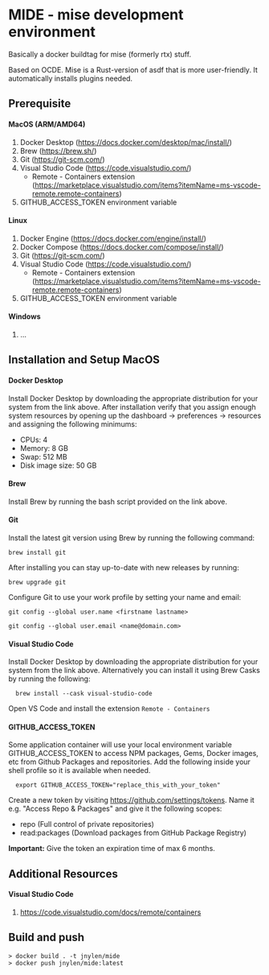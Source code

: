 # MIDE - mise development environment

Basically a docker buildtag for mise (formerly rtx) stuff.

Based on OCDE. Mise is a Rust-version of asdf that is more user-friendly. It automatically installs plugins needed.

## Prerequisite

#### MacOS (ARM/AMD64)
1. Docker Desktop (https://docs.docker.com/desktop/mac/install/)
2. Brew (https://brew.sh/)
3. Git (https://git-scm.com/)
4. Visual Studio Code (https://code.visualstudio.com/)
    - Remote - Containers extension (https://marketplace.visualstudio.com/items?itemName=ms-vscode-remote.remote-containers)
5. GITHUB_ACCESS_TOKEN environment variable

#### Linux
1. Docker Engine (https://docs.docker.com/engine/install/)
2. Docker Compose (https://docs.docker.com/compose/install/)
3. Git (https://git-scm.com/)
4. Visual Studio Code (https://code.visualstudio.com/)
    - Remote - Containers extension (https://marketplace.visualstudio.com/items?itemName=ms-vscode-remote.remote-containers)
5. GITHUB_ACCESS_TOKEN environment variable

#### Windows

1. ...


## Installation and Setup MacOS

#### Docker Desktop

Install Docker Desktop by downloading the appropriate distribution for your system from the link above. After installation verify that you assign enough system resources by opening up the dashboard -> preferences -> resources and assigning the following minimums:
  - CPUs: 4
  - Memory: 8 GB
  - Swap: 512 MB
  - Disk image size: 50 GB

#### Brew
Install Brew by running the bash script provided on the link above.

#### Git
Install the latest git version using Brew by running the following command:

```shell
brew install git
```

After installing you can stay up-to-date with new releases by running:

```shell
brew upgrade git
```

Configure Git to use your work profile by setting your name and email:

```git config --global user.name <firstname lastname>```

```git config --global user.email <name@domain.com>```

#### Visual Studio Code

Install Docker Desktop by downloading the appropriate distribution for your system from the link above. Alternatively you can install it using Brew Casks by running the following:

```shell
  brew install --cask visual-studio-code
```

Open VS Code and install the extension `Remote - Containers`

#### GITHUB_ACCESS_TOKEN

Some application container will use your local environment variable GITHUB_ACCESS_TOKEN to access NPM packages, Gems, Docker images, etc from Github Packages and repositories. Add the following inside your shell profile so it is available when needed.

```shell
  export GITHUB_ACCESS_TOKEN="replace_this_with_your_token"
```

Create a new token by visiting https://github.com/settings/tokens. Name it e.g. "Access Repo & Packages" and give it the following scopes:
  - repo (Full control of private repositories)
  - read:packages (Download packages from GitHub Package Registry)

**Important:** Give the token an expiration time of max 6 months.

## Additional Resources

#### Visual Studio Code

1. https://code.visualstudio.com/docs/remote/containers

## Build and push

```
> docker build . -t jnylen/mide
> docker push jnylen/mide:latest
```
